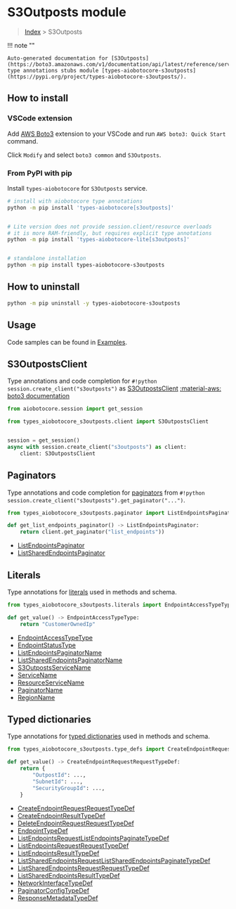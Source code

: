 # S3Outposts module

> [Index](../README.md) > S3Outposts


!!! note ""

    Auto-generated documentation for [S3Outposts](https://boto3.amazonaws.com/v1/documentation/api/latest/reference/services/s3outposts.html#S3Outposts)
    type annotations stubs module [types-aiobotocore-s3outposts](https://pypi.org/project/types-aiobotocore-s3outposts/).

## How to install

### VSCode extension

Add [AWS Boto3](https://marketplace.visualstudio.com/items?itemName=Boto3typed.boto3-ide)
extension to your VSCode and run `AWS boto3: Quick Start` command.

Click `Modify` and select `boto3 common` and `S3Outposts`.

### From PyPI with pip

Install `types-aiobotocore` for `S3Outposts` service.

```bash
# install with aiobotocore type annotations
python -m pip install 'types-aiobotocore[s3outposts]'


# Lite version does not provide session.client/resource overloads
# it is more RAM-friendly, but requires explicit type annotations
python -m pip install 'types-aiobotocore-lite[s3outposts]'


# standalone installation
python -m pip install types-aiobotocore-s3outposts
```



## How to uninstall

```bash
python -m pip uninstall -y types-aiobotocore-s3outposts
```

## Usage

Code samples can be found in [Examples](./usage.md).

## S3OutpostsClient

Type annotations and code completion for  `#!python session.create_client("s3outposts")` as [S3OutpostsClient](./client.md)
[:material-aws: boto3 documentation](https://boto3.amazonaws.com/v1/documentation/api/latest/reference/services/s3outposts.html#S3Outposts.Client)

```python title="Usage example"
from aiobotocore.session import get_session

from types_aiobotocore_s3outposts.client import S3OutpostsClient


session = get_session()
async with session.create_client("s3outposts") as client:
    client: S3OutpostsClient
```


## Paginators

Type annotations and code completion for
[paginators](./paginators.md)
from `#!python session.create_client("s3outposts").get_paginator("...")`.

```python title="Usage example"
from types_aiobotocore_s3outposts.paginator import ListEndpointsPaginator

def get_list_endpoints_paginator() -> ListEndpointsPaginator:
    return client.get_paginator("list_endpoints"))
```

- [ListEndpointsPaginator](./paginators.md#listendpointspaginator)
- [ListSharedEndpointsPaginator](./paginators.md#listsharedendpointspaginator)








## Literals

Type annotations for [literals](./literals.md) used in methods and schema.

```python title="Usage example"
from types_aiobotocore_s3outposts.literals import EndpointAccessTypeType

def get_value() -> EndpointAccessTypeType:
    return "CustomerOwnedIp"
```

- [EndpointAccessTypeType](./literals.md#endpointaccesstypetype)
- [EndpointStatusType](./literals.md#endpointstatustype)
- [ListEndpointsPaginatorName](./literals.md#listendpointspaginatorname)
- [ListSharedEndpointsPaginatorName](./literals.md#listsharedendpointspaginatorname)
- [S3OutpostsServiceName](./literals.md#s3outpostsservicename)
- [ServiceName](./literals.md#servicename)
- [ResourceServiceName](./literals.md#resourceservicename)
- [PaginatorName](./literals.md#paginatorname)
- [RegionName](./literals.md#regionname)




## Typed dictionaries

Type annotations for [typed dictionaries](./type_defs.md) used in methods and schema.

```python title="Usage example"
from types_aiobotocore_s3outposts.type_defs import CreateEndpointRequestRequestTypeDef

def get_value() -> CreateEndpointRequestRequestTypeDef:
    return {
        "OutpostId": ...,
        "SubnetId": ...,
        "SecurityGroupId": ...,
    }
```

- [CreateEndpointRequestRequestTypeDef](./type_defs.md#createendpointrequestrequesttypedef)
- [CreateEndpointResultTypeDef](./type_defs.md#createendpointresulttypedef)
- [DeleteEndpointRequestRequestTypeDef](./type_defs.md#deleteendpointrequestrequesttypedef)
- [EndpointTypeDef](./type_defs.md#endpointtypedef)
- [ListEndpointsRequestListEndpointsPaginateTypeDef](./type_defs.md#listendpointsrequestlistendpointspaginatetypedef)
- [ListEndpointsRequestRequestTypeDef](./type_defs.md#listendpointsrequestrequesttypedef)
- [ListEndpointsResultTypeDef](./type_defs.md#listendpointsresulttypedef)
- [ListSharedEndpointsRequestListSharedEndpointsPaginateTypeDef](./type_defs.md#listsharedendpointsrequestlistsharedendpointspaginatetypedef)
- [ListSharedEndpointsRequestRequestTypeDef](./type_defs.md#listsharedendpointsrequestrequesttypedef)
- [ListSharedEndpointsResultTypeDef](./type_defs.md#listsharedendpointsresulttypedef)
- [NetworkInterfaceTypeDef](./type_defs.md#networkinterfacetypedef)
- [PaginatorConfigTypeDef](./type_defs.md#paginatorconfigtypedef)
- [ResponseMetadataTypeDef](./type_defs.md#responsemetadatatypedef)

